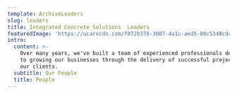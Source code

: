 ```yaml
---
template: ArchiveLeaders
slug: leaders
title: Integrated Concrete Solutions  Leaders
featuredImage: 'https://ucarecdn.com/f072b378-3007-4a1c-aed5-00c5348cdc70/'
intro:
  content: >-
    Over many years, we've built a team of experienced professionals dedicated
    to growing our businesses through the delivery of successful projects for
    our clients.
  subtitle: Our People
  title: People
---
```


